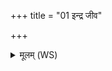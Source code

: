 +++
title = "01 इन्द्र जीव"

+++
<details><summary>मूलम् (WS)</summary>

इन्द्र जीव सूर्य जीव देवा जीवा जीव्यासमहं ।  
सर्वमायुर्जीव्यासम् ॥ १ ॥
</details>